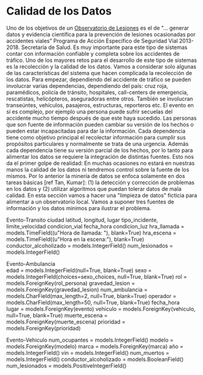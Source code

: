 # Calidad de los Datos

Uno de los objetivos de un [Observatorio de Lesiones](http://conapra.salud.gob.mx/Interior/Observatorio_Nacional_Lesiones.html) es el de "... generar datos y evidencia científica para la prevención de lesiones ocasionadas por accidentes viales” Programa de Acción Específico de Seguridad Vial 2013-2018. Secretaría de Salud. Es muy importante para este tipo de sistemas contar con información confiable y completa sobre los accidentes de tráfico. Uno de los mayores retos para el desarrollo de este tipo de sistemas es la recolección y la calidad de los datos. Vamos a considerar solo algunas de las características del sistema que hacen complicada la recolección de los datos. Para empezar, dependiendo del accidente de tráfico se pueden involucrar varias dependencias, dependiendo del país: cruz roja, paramédicos, policía de tránsito, hospitales, call-centers de emergencia, rescatistas, helicópteros, aseguradoras entre otros. También se involucran transeúntes, vehículos, pasajeros, estructuras, reporteros etc. El evento en sí es complejo, por ejemplo una persona puede sufrir secuelas del accidente mucho tiempo después de que este haya sucedido. Las personas que son fuente de información pueden cambiar su versión de los hechos o pueden estar incapacitadas para dar la información. Cada dependencia tiene como objetivo principal el recolectar información para cumplir sus propósitos particulares y normalmente se trata de una urgencia. Además cada dependencia tiene su versión parcial de los hechos, por lo tanto para  alimentar los datos se requiere la integración de distintas fuentes.  Esto nos da el primer golpe de realidad: En muchas ocasiones no estará en nuestras manos la calidad de los datos ni tendremos control sobre la fuente de los mismos. Por lo anterior la minería de datos se enfoca solamente en dos tareas básicas [ref Tan, Kumar]: (1) la detección y corrección de problemas en los datos y (2) utilizar algoritmos que puedan tolerar datos de mala calidad. En esta sección vamos a hacer una "limpieza de datos" ficticia para alimentar a un observatorio local. Vamos a suponer tres fuentes de información y los datos mínimos para ilustrar el problema.

Evento-Transito 
  ciudad
  latitud, 
  longitud, 
  lugar
  tipo_incidente,
  limite_velocidad 
  condicion_vial 
  fecha_hora 
  condicion_luz 
  hra_llamada = models.TimeField((u"Hora de llamada: "), blank=True)
  hra_escena = models.TimeField((u"Hora en la escena:"), blank=True)
  conductor_alcoholizado = models.IntegerField()
  num_lesionados = models.IntegerField()
  

Evento-Ambulancia    
edad = models.IntegerField(null=True, blank=True)
sexo = models.IntegerField(choices=sexo_choices, null=True, blank=True)
rol = models.ForeignKey(rol_persona)
gravedad_lesion = models.ForeignKey(gravedad_lesion)
num_ambulancia = models.CharField(max_length=2, null=True, blank=True)
operador = models.CharField(max_length=50, null=True, blank=True)
fecha_hora  
lugar = models.ForeignKey(evento)
vehiculo = models.ForeignKey(vehiculo, null=True, blank=True)
muerte_escena = models.ForeignKey(muerte_escena)
prioridad = models.ForeignKey(prioridad)

Evento-Vehiculo
num_ocupantes = models.IntegerField()
modelo = models.ForeignKey(modelo)
marca = models.ForeignKey(marca)
año = models.IntegerField()
vin = models.IntegerField()
num_muertos = models.IntegerField()
conductor_alcoholizado = models.BooleanField()
num_lesionados = models.PositiveIntegerField()


